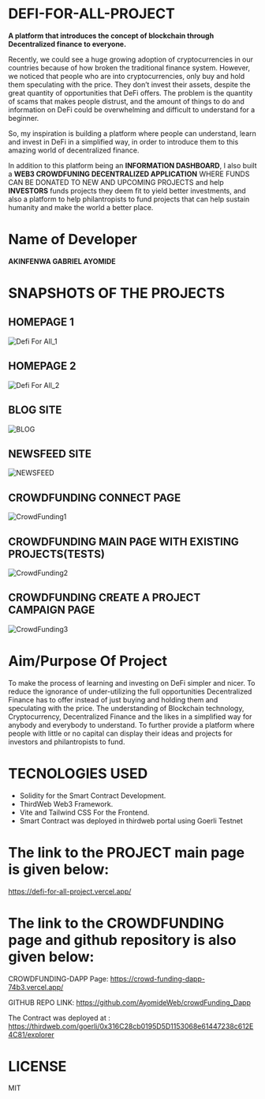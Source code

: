 # DEFI-FOR-ALL-PROJECT
**A platform that introduces the concept of blockchain through Decentralized finance to everyone.**

Recently, we could see a huge growing adoption of cryptocurrencies in our countries because of how broken the traditional finance system. 
However, we noticed that people who are into cryptocurrencies, only buy and hold them speculating with the price. They don’t invest their assets,
despite the great quantity of opportunities that DeFi offers. 
The problem is the quantity of scams that makes people distrust, and the amount of things to do and information on DeFi could be overwhelming and difficult to understand for a beginner. 

So, my inspiration is building a platform where people can understand, learn and invest in DeFi in a simplified way, 
in order to introduce them to this amazing world of decentralized finance.

In addition to this platform being an **INFORMATION DASHBOARD**, I also built a **WEB3 CROWDFUNING DECENTRALIZED APPLICATION** WHERE FUNDS CAN BE DONATED TO NEW AND UPCOMING PROJECTS and help **INVESTORS** funds projects they deem fit to yield better investments, and also a platform to help philantropists to fund projects that can help sustain
humanity and make the world a better place.
# Name of Developer
**AKINFENWA GABRIEL AYOMIDE**

# SNAPSHOTS OF THE PROJECTS
## HOMEPAGE 1
![Defi For All_1](https://user-images.githubusercontent.com/100292401/226241173-92c6635d-192a-4b66-9c06-9bdefd9ade0f.jpg)

## HOMEPAGE 2
![Defi For All_2](https://user-images.githubusercontent.com/100292401/226241172-c6a14a6b-0538-4cce-bca1-3cabf7ce0370.jpg)

## BLOG SITE
![BLOG](https://user-images.githubusercontent.com/100292401/226243268-e84dc9c1-fefa-4d1c-a05f-c375641f3453.jpg)

## NEWSFEED SITE
![NEWSFEED](https://user-images.githubusercontent.com/100292401/226243275-64886772-3ef1-4ed7-98bd-bf37040b19cd.jpg)

## CROWDFUNDING CONNECT PAGE
![CrowdFunding1](https://user-images.githubusercontent.com/100292401/226241167-01b5d7b3-15a0-4732-8609-3983309f2af4.jpg)

## CROWDFUNDING MAIN PAGE WITH EXISTING PROJECTS(TESTS)
![CrowdFunding2](https://user-images.githubusercontent.com/100292401/226242148-86aab15d-7186-4817-91a3-0b4759f571ce.jpg)

## CROWDFUNDING CREATE A PROJECT CAMPAIGN PAGE
![CrowdFunding3](https://user-images.githubusercontent.com/100292401/226242145-bd203d6e-05b6-44cf-9ddc-d7c7cddff78b.jpg)


# Aim/Purpose Of Project

 To make the process of learning and investing on DeFi simpler and nicer.
 To reduce the ignorance of under-utilizing the full opportunities Decentralized Finance has to offer instead of just buying and holding them and speculating with the    price.
 The understanding of Blockchain technology, Cryptocurrency, Decentralized Finance and the likes in a simplified way for anybody and everybody to understand.
 To further provide a platform where people with little or no capital can display their ideas and projects for investors and philantropists to fund.
 
 # TECNOLOGIES USED
 * Solidity for the Smart Contract Development.
 * ThirdWeb Web3 Framework.
 * Vite and Tailwind CSS For the Frontend. 
 * Smart Contract was deployed in thirdweb portal using Goerli Testnet
 
 
 # The link to the PROJECT main page is given below:
 
 https://defi-for-all-project.vercel.app/

# The link to the CROWDFUNDING page and github repository is also given below:

CROWDFUNDING-DAPP Page: https://crowd-funding-dapp-74b3.vercel.app/

GITHUB REPO LINK: https://github.com/AyomideWeb/crowdFunding_Dapp

The Contract was deployed at : https://thirdweb.com/goerli/0x316C28cb0195D5D1153068e61447238c612E4C81/explorer

# LICENSE
MIT
